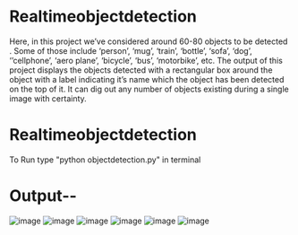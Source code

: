 # Realtimeobjectdetection

Here, in this project we’ve considered around 60-80 objects to be detected . Some of those include ‘person’, ‘mug’, ‘train’, ‘bottle’, ‘sofa’, ‘dog’, ‘’cellphone’, ‘aero plane’, ‘bicycle’, ‘bus’, ‘motorbike’, etc. The output of this project displays the objects detected with a rectangular box around the object with a label indicating it’s name  which the object has been detected on the top of it. It can dig out any number of objects existing during a single image with certainty.
# Realtimeobjectdetection
To Run type "python objectdetection.py" in terminal
# Output--
![image](https://github.com/sakshi2215/Realtimeobjectdetection/assets/116375190/0d076539-5008-4d0b-999b-feeafdc31320)
![image](https://github.com/sakshi2215/Realtimeobjectdetection/assets/116375190/c655d13f-fec1-4bc5-be20-fb43d69403db)
![image](https://github.com/sakshi2215/Realtimeobjectdetection/assets/116375190/2c909472-27ae-4892-b554-485d3358fb88)
![image](https://github.com/sakshi2215/Realtimeobjectdetection/assets/116375190/084d3cab-1af4-4d3e-857c-e2252f355287)
![image](https://github.com/sakshi2215/Realtimeobjectdetection/assets/116375190/6997a51a-290a-4167-ab9c-1bce7c274d87)
![image](https://github.com/sakshi2215/Realtimeobjectdetection/assets/116375190/63b252e4-4796-45ae-9fcf-1c771ce85e2e)
